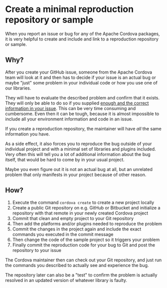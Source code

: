 # Create a minimal reproduction repository or sample

When you report an issue or bug for any of the Apache Cordova packages, it is very helpful to create and include and link to a reproduction repository or sample.

## Why?

After you create your GitHub issue, someone from the Apache Cordova team will look at it and then has to decide if your issue is an actual bug or maybe "just" some problem in your individual code or how you use one of our libraries. 

They will have to evaluate the described problem and confirm that it exists. They will only be able to do so if you supplied [enough and the correct information in your issue](TODO). This can be very time consuming and cumbersome. Even then it can be tough, because it is almost impossible to include all your environment information and code in an issue.

If you create a reproduction repository, the maintainer will have _all_ the same information you have.

As a side effect, it also forces you to reproduce the bug outside of your individual project and with a minimal set of libraries and plugins included. Very often this will tell you a lot of additional information about the bug itself, that would be hard to come by in your usual project. 

Maybe you even figure out it is not an actual bug at all, but an unrelated problem that only manifests in your project because of other reason.

## How?

1. Execute the command `cordova create` to create a new project locally
1. Create a public Git repository on e.g. GitHub or Bitbucket and initialize a repository with that remote in your newly created Cordova project
1. Commit that clean and empty project to your Git repository
1. Then add the platforms and/or plugins needed to reproduce the problem
1. Commit the changes in the project again and include the exact commands you executed in the commit message
1. Then change the code of the sample project so it triggers your problem
1. Finally commit the reproduction code for your bug to Git and post the repository to your issue

The Cordova maintainer then can check out your Git repository, and just run the commands you described to actually see and experience the bug.

The repository later can also be a "test" to confirm the problem is actually resolved in an updated version of whatever library is faulty.
